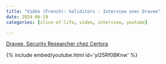 ```yaml
---
title: "Vidéo (French): Soliditors - Interview avec Dravee"
date: 2024-06-19
categories: [slice-of-life, video, interview, youtube]

---
```


[Dravee, Security Researcher chez Certora](https://www.youtube.com/watch?v=yl25Rf0BKnw)

{% include embed/youtube.html id='yl25Rf0BKnw' %}